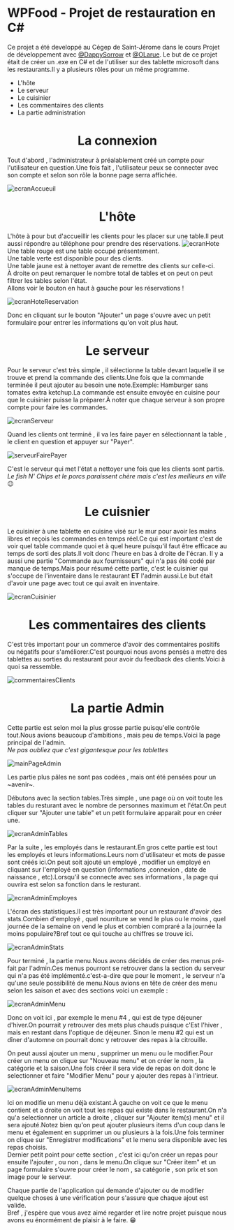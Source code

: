 # WPFood - Projet de restauration en C#
Ce projet a été developpé au Cégep de Saint-Jérome dans le cours Projet de développement avec <a href="https://github.com/DappySorrow">@DappySorrow</a> et <a href="https://github.com/OLarue">@OLarue</a>.
Le but de ce projet était de créer un .exe en C# et de l'utiliser sur des tablette microsoft dans les restaurants.Il y a plusieurs rôles pour un même programme.
- L'hôte
- Le serveur
- Le cuisinier 
- Les commentaires des clients
- La partie administration

# <h1 align="center">La connexion</h1>

Tout d'abord , l'administrateur à préalablement créé un compte pour l'utilisateur en question.Une fois fait , l'utilisateur peux se connecter avec son compte et selon son rôle la bonne page serra affichée.

![ecranAccueuil](https://github.com/PikminJaune/WPFood/assets/71794298/f7719253-a2fc-4b5a-8487-50a40b7bd2a6)

# <h1 align="center">L'hôte</h1>
L'hôte à pour but d'accueillir les clients pour les placer sur une table.Il peut aussi répondre au téléphone pour prendre des réservations.
![ecranHote](https://github.com/PikminJaune/WPFood/assets/71794298/35eeab60-3ab5-4d9c-a39c-4515f3c54f2d)
Une table rouge est une table occupé présentement.<br>
Une table verte est disponible pour des clients.<br>
Une table jaune est à nettoyer avant de remettre des clients sur celle-ci.<br>
À droite on peut remarquer le nombre total de tables et on peut on peut filtrer les tables selon l'état.<br>
Allons voir le bouton en haut à gauche pour les réservations !

![ecranHoteReservation](https://github.com/PikminJaune/WPFood/assets/71794298/d256a2cf-6d5b-4f33-aafa-9a5396ec72d5)

Donc en cliquant sur le bouton "Ajouter" un page s'ouvre avec un petit formulaire pour entrer les informations qu'on voit plus haut.

# <h1 align="center">Le serveur</h1>
Pour le serveur c'est très simple , il sélectionne la table devant laquelle il se trouve et prend la commande des clients.Une fois que la commande terminée il peut ajouter au besoin une note.Exemple: Hamburger sans tomates extra ketchup.La commande est ensuite envoyée en cuisine pour que le cuisinier puisse la préparer.À noter que chaque serveur à son propre compte pour faire les commandes.

![ecranServeur](https://github.com/PikminJaune/WPFood/assets/71794298/56dbf4ed-ccd5-480b-9c24-429c1ca98544)

Quand les clients ont terminé , il va les faire payer en sélectionnant la table , le client en question et appuyer sur "Payer".

![serveurFairePayer](https://github.com/PikminJaune/WPFood/assets/71794298/e8b8c347-f360-4945-ab10-6a662d114d48)

C'est le serveur qui met l'état a nettoyer une fois que les clients sont partis.<br>
*Le fish N' Chips et le porcs paraissent chère mais c'est les meilleurs en ville* 😉

# <h1 align="center">Le cuisnier</h1>
Le cuisinier à une tablette en cuisine visé sur le mur pour avoir les mains libres et reçois les commandes en temps réel.Ce qui est important c'est de voir quel table commande quoi et à quel heure puisqu'il faut être efficace au temps de sorti des plats.Il voit donc l'heure en bas à droite de l'écran. Il y a aussi une partie "Commande aux fournisseurs" qui n'a pas été codé par manque de temps.Mais pour résumé cette partie, c'est le cuisinier qui s'occupe de l'inventaire dans le restaurant **ET** l'admin aussi.Le but était d'avoir une page avec tout ce qui avait en inventaire.

![ecranCuisinier](https://github.com/PikminJaune/WPFood/assets/71794298/995e9c5f-5f5f-48c3-8bc1-1df76294b875)



# <h1 align="center">Les commentaires des clients</h1>
C'est très important pour un commerce d'avoir des commentaires positifs ou négatifs pour s'améliorer.C'est pourquoi nous avons pensés a mettre des tablettes au sorties du restaurant pour avoir du feedback des clients.Voici à quoi sa ressemble.

![commentairesClients](https://github.com/PikminJaune/WPFood/assets/71794298/11aae8fe-87bb-45b0-8240-64549da2c945)

# <h1 align="center">La partie Admin</h1>
Cette partie est selon moi la plus grosse partie puisqu'elle contrôle tout.Nous avions beaucoup d'ambitions , mais peu de temps.Voici la page principal de l'admin.<br>_*Ne pas oubliez que c'est gigantesque pour les tablettes*_


![mainPageAdmin](https://github.com/PikminJaune/WPFood/assets/71794298/1a0ab1f7-62bb-4e38-9e75-95898c486662)

Les partie plus pâles ne sont pas codées , mais ont été pensées pour un ~avenir~.

Débutons avec la section tables.Très simple , une page où on voit toute les tables du resturant avec le nombre de personnes maximum et l'état.On peut cliquer sur "Ajouter une table" et un petit formulaire apparait pour en créer une.

![ecranAdminTables](https://github.com/PikminJaune/WPFood/assets/71794298/c1a8cc29-aee1-4f85-8d62-c2471cdbb8d4)

Par la suite , les employés dans le restaurant.En gros cette partie est tout les employés et leurs informations.Leurs nom d'utilisateur et mots de passe sont créés ici.On peut soit ajouté un employé , modifier un employé en cliquant sur l'employé en question (informations ,connexion , date de naissance , etc).Lorsqu'il se connecte avec ses informations , la page qui ouvrira est selon sa fonction dans le resturant.

![ecranAdminEmployes](https://github.com/PikminJaune/WPFood/assets/71794298/a72db076-11fb-4af6-8a95-a8264efa7071)

L'écran des statistiques.Il est très important pour un restaurant d'avoir des stats.Combien d'employé , quel nourriture se vend le plus ou le moins , quel journée de la semaine on vend le plus et combien compraré a la journée la moins populaire?Bref tout ce qui touche au chiffres se trouve ici.

![ecranAdminStats](https://github.com/PikminJaune/WPFood/assets/71794298/c06a6dc9-2427-49a7-9b2d-fd3052e172b1)

Pour terminé , la partie menu.Nous avons décidés de créer des menus pré-fait par l'admin.Ces menus pourront se retrouver dans la section du serveur qui n'a pas été implémenté.c'est-a-dire que pour le moment , le serveur n'a qu'une seule possibilité de menu.Nous avions en tête de créer des menu selon les saison et avec des sections voici un exemple : 

 ![ecranAdminMenu](https://github.com/PikminJaune/WPFood/assets/71794298/f171020a-1cf4-4712-a235-e77b89b1b014)

Donc on voit ici , par exemple le menu #4 , qui est de type déjeuner d'hiver.On pourrait y retrouver des mets plus chauds puisque c'Est l'hiver , mais en restant dans l'optique de déjeuner. Sinon le menu #2 qui est un dîner d'automne on pourrait donc y retrouver des repas à la citrouille.

On peut aussi ajouter un menu , supprimer un menu ou le modifier.Pour créer un menu on clique sur "Nouveau menu" et on créer le nom , la catégorie et la saison.Une fois créer il sera vide de repas on doit donc le selectionner et faire "Modifier Menu" pour y ajouter des repas à l'intrieur.

![ecranAdminMenuItems](https://github.com/PikminJaune/WPFood/assets/71794298/977a7a38-d587-468e-9d99-40c88386da6f)

Ici on modifie un menu déjà existant.À gauche on voit ce que le menu contient et a droite on voit tout les repas qui existe dans le restaurant.On n'a qu'a selectionner un article a droite , cliquer sur "Ajouter item(s) menu" et il sera ajouté.Notez bien qu'on peut ajouter plusieurs items d'un coup dans le menu et également en supprimer un ou plusieurs à la fois.Une fois terminer on clique sur "Enregistrer modifications" et le menu sera disponible avec les repas choisis.<br>
Dernier petit point pour cette section , c'est ici qu'on créer un repas pour ensuite l'ajouter , ou non , dans le menu.On clique sur "Créer item" et un page formulaire s'ouvre pour créer le nom , sa catégorie , son prix et son image pour le serveur.<br>

Chaque partie de l'application qui demande d'ajouter ou de modifier quelque choses à une vérification pour s'assure que chaque ajout est valide.<br>
Bref , j'espère que vous avez aimé regarder et lire notre projet puisque nous avons eu énormément de plaisir à le faire. 😁
